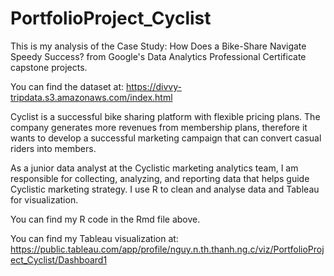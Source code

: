# PortfolioProject_Cyclist

This is my analysis of the Case Study: How Does a Bike-Share Navigate Speedy Success? from Google's Data Analytics Professional Certificate capstone projects.

You can find the dataset at: https://divvy-tripdata.s3.amazonaws.com/index.html

Cyclist is a successful bike sharing platform with flexible pricing plans. The company generates more revenues from membership plans, therefore it wants to develop a successful marketing campaign that can convert casual riders into members.

As a junior data analyst at the Cyclistic marketing analytics team, I am responsible for collecting, analyzing, and reporting data that helps guide Cyclistic marketing strategy. 
I use R to clean and analyse data and Tableau for visualization.

You can find my R code in the Rmd file above.

You can find my Tableau visualization at: https://public.tableau.com/app/profile/nguy.n.th.thanh.ng.c/viz/PortfolioProject_Cyclist/Dashboard1



